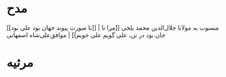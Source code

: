 # مدح
[[تا صورت پیوند جهان بود علی بود]] | منسوب به مولانا جلال‌الدین محمد بلخی
[[مرا تا جان بود در تن، علی گویم علی جویم]] | موافق‌علی‌شاه اصفهانی

# مرثیه
